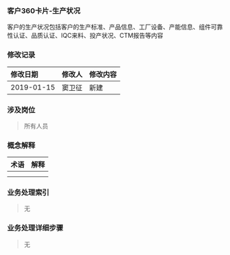 ### 客户360卡片-生产状况

客户的生产状况包括客户的生产标准、产品信息、工厂设备、产能信息、组件可靠性认证、品质认证、IQC来料、投产状况、CTM报告等内容

### 修改记录

| 修改日期 | 修改人 | 修改内容 |
| :--- | :--- | :--- |
| 2019-01-15 | 窦卫征 | 新建 |

### 涉及岗位

> 所有人员

### 概念解释

| 术语 | 解释 |
| :--- | :--- |
|  |  |
|  |  |

### 业务处理索引

> 无

### 业务处理详细步骤

> 无



